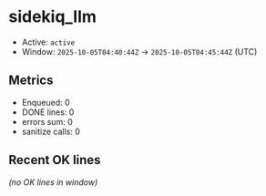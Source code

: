 # sidekiq_llm

- Active: `active`
- Window: `2025-10-05T04:40:44Z` → `2025-10-05T04:45:44Z` (UTC)

## Metrics
- Enqueued: 0
- DONE lines: 0
- errors sum: 0
- sanitize calls: 0

## Recent OK lines
_(no OK lines in window)_
